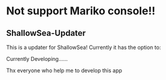 # Not support Mariko console!!
## ShallowSea-Updater

This is a updater for ShallowSea! Currently it has the option to:

Currently Developing......

Thx everyone who help me to develop this app
